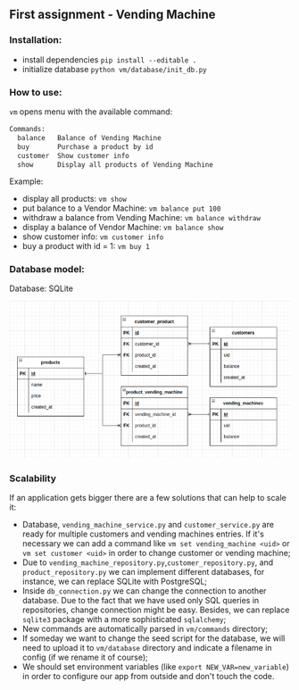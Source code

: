 ## First assignment - Vending Machine

### Installation:

- install dependencies `pip install --editable .`
- initialize database `python vm/database/init_db.py `

### How to use:

`vm` opens menu with the available command:

```commandline
Commands:
  balance   Balance of Vending Machine
  buy       Purchase a product by id
  customer  Show customer info
  show      Display all products of Vending Machine
```

Example:

- display all products: `vm show`
- put balance to a Vendor Machine: `vm balance put 100`
- withdraw a balance from Vending Machine: `vm balance withdraw`
- display a balance of Vendor Machine: `vm balance show`
- show customer info: `vm customer info`
- buy a product with id = 1: `vm buy 1`

### Database model:

Database: SQLite

![Image](db_image.png)

### Scalability

If an application gets bigger there are a few solutions that can help to scale it:

- Database, `vending_machine_service.py` and `customer_service.py` are ready for multiple customers and vending machines
  entries. If it's necessary we can add a command like `vm set vending_machine <uid>` or `vm set customer <uid>` in
  order to change customer or vending machine;
- Due to `vending_machine_repository.py`,`customer_repository.py`, and `product_repository.py` we can implement
  different databases, for instance, we can replace SQLite with PostgreSQL;
- Inside `db_connection.py` we can change the connection to another database. Due to the fact that we have used only SQL
  queries in repositories, change connection might be easy. Besides, we can replace `sqlite3` package with a more
  sophisticated `sqlalchemy`;
- New commands are automatically parsed in `vm/commands` directory;
- If someday we want to change the seed script for the database, we will need to upload it to `vm/database` directory
  and indicate a filename in config (if we rename it of course);
- We should set environment variables (like `export NEW_VAR=new_variable`) in order to configure our app from outside
  and don't touch the code. 
